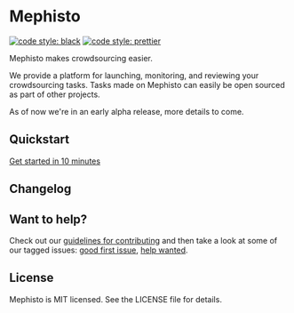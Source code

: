 # Mephisto

[![code style: black](https://img.shields.io/badge/code%20style-black-000000.svg)](https://github.com/psf/black)
[![code style: prettier](https://img.shields.io/badge/code_style-prettier-ff69b4.svg)](https://github.com/prettier/prettier)

Mephisto makes crowdsourcing easier.

We provide a platform for launching, monitoring, and reviewing your crowdsourcing tasks. Tasks made on Mephisto can easily be open sourced as part of other projects.

As of now we're in an early alpha release, more details to come.

## Quickstart

[Get started in 10 minutes][quickstart]

## Changelog

## Want to help?

Check out our [guidelines for contributing](https://github.com/facebookresearch/Mephisto/blob/master/CONTRIBUTING.md) and then take a look at some of our tagged issues: [good first issue](https://github.com/facebookresearch/Mephisto/labels/good%20first%20issue), [help wanted](https://github.com/facebookresearch/Mephisto/labels/help%20wanted).


[quickstart]: https://github.com/facebookresearch/mephisto/blob/master/docs/quickstart.md


## License
Mephisto is MIT licensed. See the LICENSE file for details.

